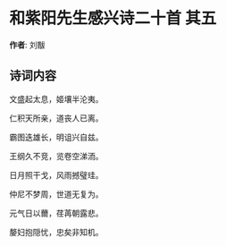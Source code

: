 # 和紫阳先生感兴诗二十首  其五

**作者**: 刘黻

## 诗词内容

文盛起太息，姬壤半沦夷。

仁积天所亲，道丧人已离。

霸图迭雄长，明诅兴自兹。

王纲久不竞，览卷空涕洏。

日月照干戈，风雨撼璧珪。

仲尼不梦周，世道无复为。

元气日以薾，荏苒朝露悲。

嫠妇抱隠忧，忠矣非知机。


